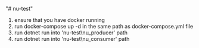 "# nu-test" 
1. ensure that you have docker running 
2. run docker-compose up -d in the same path as docker-compose.yml file
3. run dotnet run into 'nu-test\nu_producer' path
4. run dotnet run into 'nu-test\nu_consumer' path
